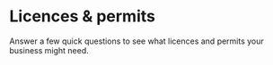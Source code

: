 # Licences & permits

Answer a few quick questions to see what licences and permits your business might need.
